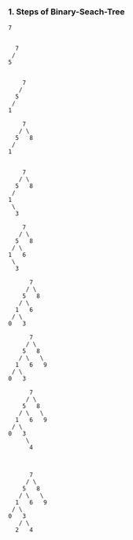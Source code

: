 ### 1. Steps of Binary-Seach-Tree

~~~
7

~~~

~~~

  7
 /
5

~~~

~~~

    7
   /
  5
 /
1
~~~
~~~
    7
   / \
  5   8
 /
1

~~~
~~~

    7
   / \
  5   8
 /
1
 \
  3
~~~

~~~
    7
   / \
  5   8
 / \
1   6
 \
  3
~~~
~~~
      7
     / \
    5   8
   / \
  1   6
 / \
0   3
~~~

~~~
      7
     / \
    5   8
   / \   \
  1   6   9
 / \
0   3

~~~
~~~
      7
     / \
    5   8
   / \   \
  1   6   9
 / \
0   3
     \
      4
      
~~~
~~~

      7
     / \
    5   8
   / \   \
  1   6   9
 / \
0   3
   / \
  2   4
~~~




 
